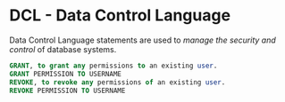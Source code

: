 # DCL - Data Control Language

Data Control Language statements are used to *manage the security and control* of database systems.

```sql
GRANT, to grant any permissions to an existing user.
GRANT PERMISSION TO USERNAME
REVOKE, to revoke any permissions of an existing user.
REVOKE PERMISSION TO USERNAME
```